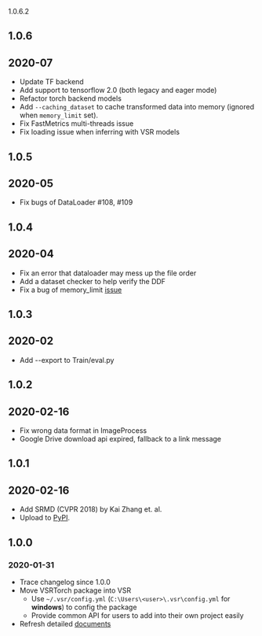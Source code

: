 1.0.6.2

## 1.0.6
## 2020-07
- Update TF backend
- Add support to tensorflow 2.0 (both legacy and eager mode)
- Refactor torch backend models
- Add `--caching_dataset` to cache transformed data into memory (ignored when `memory_limit` set).
- Fix FastMetrics multi-threads issue
- Fix loading issue when inferring with VSR models

## 1.0.5
## 2020-05
- Fix bugs of DataLoader #108, #109

## 1.0.4
## 2020-04
- Fix an error that dataloader may mess up the file order
- Add a dataset checker to help verify the DDF
- Fix a bug of memory_limit [issue](https://github.com/LoSealL/VideoSuperResolution/issues/102)

## 1.0.3
## 2020-02
- Add --export to Train/eval.py

## 1.0.2
## 2020-02-16
- Fix wrong data format in ImageProcess
- Google Drive download api expired, fallback to a link message

## 1.0.1
## 2020-02-16
- Add SRMD (CVPR 2018) by Kai Zhang et. al.
- Upload to [PyPI](https://pypi.org/project/VSR/).

## 1.0.0
### 2020-01-31
- Trace changelog since 1.0.0
- Move VSRTorch package into VSR
    - Use `~/.vsr/config.yml` (`C:\Users\<user>\.vsr\config.yml` for **windows**) to config the package
    - Provide common API for users to add into their own project easily
- Refresh detailed [documents](./Docs)
